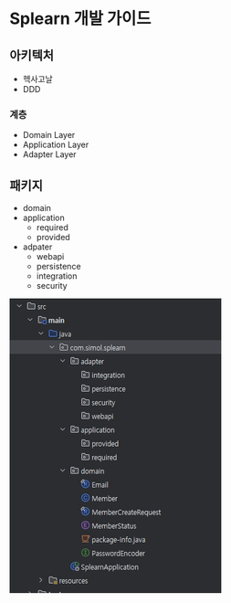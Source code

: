 # Splearn 개발 가이드

## 아키텍처
- 헥사고날
- DDD

### 계층
- Domain Layer
- Application Layer
- Adapter Layer

## 패키지
- domain
- application
  - required
  - provided
- adpater
  - webapi
  - persistence
  - integration
  - security

![img.png](image/develop/package.png)